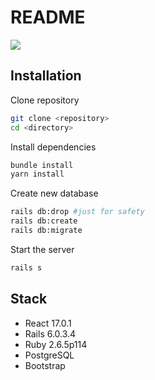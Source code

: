 # README

![](assets/images/movie_api.gif)
## Installation 

Clone repository
```bash
git clone <repository>
cd <directory>
```
Install dependencies
```bash
bundle install
yarn install
```
Create new database
```bash
rails db:drop #just for safety
rails db:create
rails db:migrate
```
Start the server
```bash
rails s
```

## Stack
 - React 17.0.1
 - Rails 6.0.3.4
 - Ruby 2.6.5p114
 - PostgreSQL
 - Bootstrap

##
